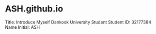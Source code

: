 # ASH.github.io
Title: Introduce Myself
Dankook University Student
Student ID: 32177384
Name Initial: ASH
